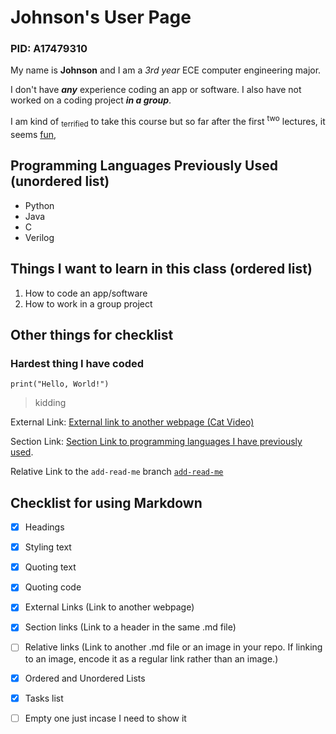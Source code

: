 # Johnson's User Page
### PID: A17479310

My name is **Johnson** and I am a _3rd year_ ECE computer engineering major.

I don't have **_any_** experience coding an app or software. I also have not worked on a coding project ***in a group***. 

I am kind of <sub>terrified</sub> to take this course but so far after the first <sup>two</sup> lectures, it seems <ins>fun</ins>,

## Programming Languages Previously Used (unordered list)
- Python
- Java
- C
- Verilog

## Things I want to learn in this class (ordered list)
1. How to code an app/software
2. How to work in a group project

## Other things for checklist 

### Hardest thing I have coded
```
print("Hello, World!")
```
> kidding


External Link: [External link to another webpage (Cat Video)](https://www.youtube.com/watch?v=BjDozn9EQ8k)


Section Link: [Section Link to programming languages I have previously used](#programming-languages-previously-used-unordered-list).

Relative Link to the `add-read-me` branch
[`add-read-me`](docs/CONTRIBUTING.md)

## Checklist for using Markdown
- [x] Headings
- [x] Styling text
- [x] Quoting text
- [x] Quoting code
- [x] External Links (Link to another webpage)
- [x] Section links (Link to a header in the same .md file)
- [ ] Relative links (Link to another .md file or an image in your repo. If linking to an image, encode it as a regular link rather than an image.)
- [x] Ordered and Unordered Lists
- [X] Tasks list
- [ ] Empty one just incase I need to show it


